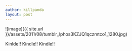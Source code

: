 ```yaml
---
author: killpanda
layout: post
---
```

![image]({{ site.url }}/assets/2011/08/tumblr_lphos3KZJQ1qczmtco1_1280.jpg)

Kinlde!! Kindle!! Kindle!!
